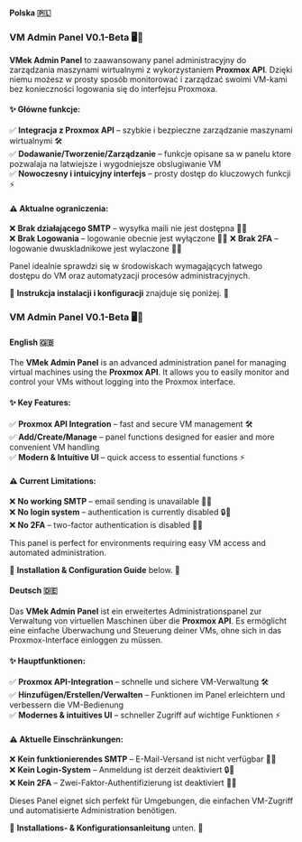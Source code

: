 #### **Polska 🇵🇱** 

### VM Admin Panel V0.1-Beta 🖥️🚀  

**VMek Admin Panel** to zaawansowany panel administracyjny do zarządzania maszynami wirtualnymi z wykorzystaniem **Proxmox API**. Dzięki niemu możesz w prosty sposób monitorować i zarządzać swoimi VM-kami bez konieczności logowania się do interfejsu Proxmoxa.  

#### ✨ Główne funkcje:  
✅ **Integracja z Proxmox API** – szybkie i bezpieczne zarządzanie maszynami wirtualnymi 🛠️  
✅ **Dodawanie/Tworzenie/Zarządzanie** – funkcje opisane sa w panelu ktore pozwalaja na latwiejsze i wygodniejsze obslugiwanie VM  
✅ **Nowoczesny i intuicyjny interfejs** – prosty dostęp do kluczowych funkcji ⚡  

#### ⚠️ Aktualne ograniczenia:  
❌ **Brak działającego SMTP** – wysyłka maili nie jest dostępna 📧🚫  
❌ **Brak Logowania** – logowanie obecnie jest wyłączone 📧🚫
❌ **Brak 2FA** – logowanie dwuskladnikowe jest wylaczone 📧🚫

Panel idealnie sprawdzi się w środowiskach wymagających łatwego dostępu do VM oraz automatyzacji procesów administracyjnych.  

📜 **Instrukcja instalacji i konfiguracji** znajduje się poniżej. 🚀

### **VM Admin Panel V0.1-Beta 🖥️🚀**  

#### **English 🇬🇧**  
The **VMek Admin Panel** is an advanced administration panel for managing virtual machines using the **Proxmox API**. It allows you to easily monitor and control your VMs without logging into the Proxmox interface.  

#### ✨ **Key Features:**  
✅ **Proxmox API Integration** – fast and secure VM management 🛠️  
✅ **Add/Create/Manage** – panel functions designed for easier and more convenient VM handling  
✅ **Modern & Intuitive UI** – quick access to essential functions ⚡  

#### ⚠️ **Current Limitations:**  
❌ **No working SMTP** – email sending is unavailable 📧🚫  
❌ **No login system** – authentication is currently disabled 🔒🚫  
❌ **No 2FA** – two-factor authentication is disabled 🔐🚫  

This panel is perfect for environments requiring easy VM access and automated administration.  

📜 **Installation & Configuration Guide** below. 🚀  

#### **Deutsch 🇩🇪**  
Das **VMek Admin Panel** ist ein erweitertes Administrationspanel zur Verwaltung von virtuellen Maschinen über die **Proxmox API**. Es ermöglicht eine einfache Überwachung und Steuerung deiner VMs, ohne sich in das Proxmox-Interface einloggen zu müssen.  

#### ✨ **Hauptfunktionen:**  
✅ **Proxmox API-Integration** – schnelle und sichere VM-Verwaltung 🛠️  
✅ **Hinzufügen/Erstellen/Verwalten** – Funktionen im Panel erleichtern und verbessern die VM-Bedienung  
✅ **Modernes & intuitives UI** – schneller Zugriff auf wichtige Funktionen ⚡  

#### ⚠️ **Aktuelle Einschränkungen:**  
❌ **Kein funktionierendes SMTP** – E-Mail-Versand ist nicht verfügbar 📧🚫  
❌ **Kein Login-System** – Anmeldung ist derzeit deaktiviert 🔒🚫  
❌ **Kein 2FA** – Zwei-Faktor-Authentifizierung ist deaktiviert 🔐🚫  

Dieses Panel eignet sich perfekt für Umgebungen, die einfachen VM-Zugriff und automatisierte Administration benötigen.  

📜 **Installations- & Konfigurationsanleitung** unten. 🚀
